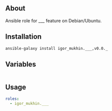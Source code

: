 About
-----

Ansible role for ___ feature on Debian/Ubuntu.

Installation
------------
```bash
ansible-galaxy install igor_mukhin.___,v0.0._
```

Variables
---------

```yml

```

Usage
-----

```yml
roles:
  - igor_mukhin.___
```

